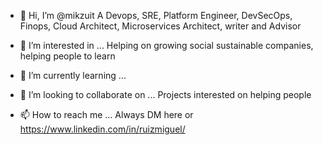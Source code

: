- 👋 Hi, I’m @mikzuit
A Devops, SRE, Platform Engineer, DevSecOps, Finops, Cloud Architect, Microservices Architect, writer and Advisor

- 👀 I’m interested in ...
Helping on growing social sustainable companies, helping people to learn

- 🌱 I’m currently learning ...

- 💞️ I’m looking to collaborate on ...
Projects interested on helping people

- 📫 How to reach me ...
Always DM here or https://www.linkedin.com/in/ruizmiguel/

<!---
mikzuit/mikzuit is a ✨ special ✨ repository because its `README.md` (this file) appears on your GitHub profile.
You can click the Preview link to take a look at your changes.
--->
